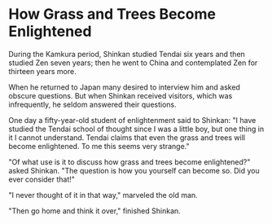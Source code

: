 # How Grass and Trees Become Enlightened

During the Kamkura period, Shinkan studied Tendai six years and then studied Zen seven years; then he went to China and contemplated Zen for thirteen years more.

When he returned to Japan many desired to interview him and asked obscure questions. But when Shinkan received visitors, which was infrequently, he seldom answered their questions.

One day a fifty-year-old student of enlightenment said to Shinkan: "I have studied the Tendai school of thought since I was a little boy, but one thing in it I cannot understand. Tendai claims that even the grass and trees will become enlightened. To me this seems very strange."

"Of what use is it to discuss how grass and trees become enlightened?" asked Shinkan. "The question is how you yourself can become so. Did you ever consider that!"

"I never thought of it in that way," marveled the old man. 

"Then go home and think it over," finished Shinkan.
